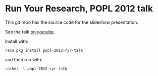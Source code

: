 # Run Your Research, POPL 2012 talk

This git repo has the source code for the slideshow presentation. 

See the talk [on youtube](https://www.youtube.com/watch?v=BuCRToctmw0).

Install with:

```
raco pkg install popl-2012-ryr-talk
```

and then run with:

```
racket -l popl-2012-ryr-talk
```
